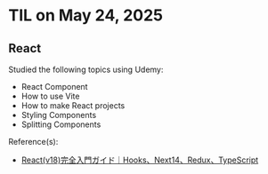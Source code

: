 # TIL on May 24, 2025
## React
Studied the following topics using Udemy:

- React Component
- How to use Vite
- How to make React projects
- Styling Components
- Splitting Components

Reference(s): 
- [React(v18)完全入門ガイド｜Hooks、Next14、Redux、TypeScript](https://www.udemy.com/course/react-complete-guide)